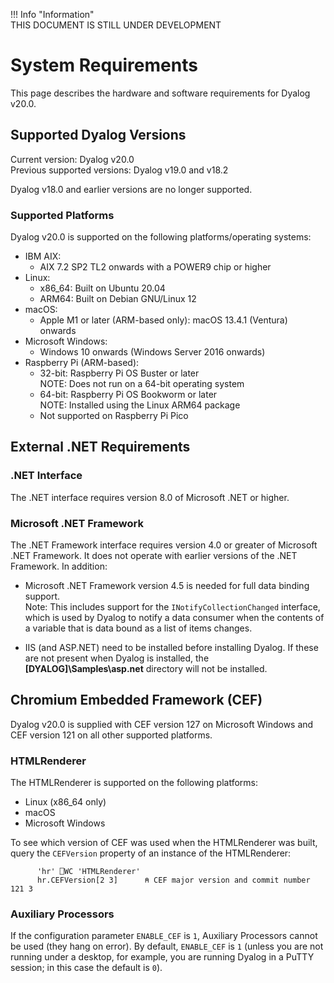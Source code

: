 !!! Info "Information"  
    THIS DOCUMENT IS STILL UNDER DEVELOPMENT

# System Requirements

This page describes the hardware and software requirements for Dyalog v20.0. 

## Supported Dyalog Versions

Current version: Dyalog v20.0  
Previous supported versions: Dyalog v19.0 and v18.2  

Dyalog v18.0 and earlier versions are no longer supported.  

### Supported Platforms
Dyalog v20.0 is supported on the following platforms/operating systems:  

* IBM AIX:
    * AIX 7.2 SP2 TL2 onwards with a POWER9 chip or higher
* Linux:
    * x86_64: Built on Ubuntu 20.04
    * ARM64: Built on Debian GNU/Linux 12
* macOS:
    * Apple M1 or later (ARM-based only): macOS 13.4.1 (Ventura) onwards
* Microsoft Windows:
    * Windows 10 onwards (Windows Server 2016 onwards)
* Raspberry Pi (ARM-based): 
    * 32-bit: Raspberry Pi OS Buster or later  
    NOTE: Does not run on a 64-bit operating system
    * 64-bit: Raspberry Pi OS Bookworm or later  
    NOTE: Installed using the Linux ARM64 package
    * Not supported on Raspberry Pi Pico
## External .NET Requirements  

### .NET Interface
The .NET interface requires version 8.0 of Microsoft .NET or higher.  

### Microsoft .NET Framework
The .NET Framework interface requires version 4.0 or greater of Microsoft .NET Framework. It does not operate with earlier versions of the .NET Framework. In addition:  

* Microsoft .NET Framework version 4.5 is needed for full data binding support.  
Note: This includes support for the <code class="language-other">INotifyCollectionChanged</code> interface, which is used by Dyalog to notify a data consumer when the contents of a variable that is data bound as a list of items changes.  

* IIS (and ASP.NET) need to be installed before installing Dyalog. If these are not present when Dyalog is installed, the **[DYALOG]\Samples\asp.net** directory will not be installed.  

## Chromium Embedded Framework (CEF)
Dyalog v20.0 is supplied with CEF version 127 on Microsoft Windows and CEF version 121 on all other supported platforms.  

### HTMLRenderer
The HTMLRenderer is supported on the following platforms:  

* Linux (x86_64 only)
* macOS
* Microsoft Windows  

To see which version of CEF was used when the HTMLRenderer was built, query the `CEFVersion` property of an instance of the HTMLRenderer:
```apl
      'hr' ⎕WC 'HTMLRenderer'
      hr.CEFVersion[2 3]      ⍝ CEF major version and commit number
121 3
```
### Auxiliary Processors
If the configuration parameter `ENABLE_CEF` is `1`, Auxiliary Processors cannot be used (they hang on error). By default, `ENABLE_CEF` is `1` (unless you are not running under a desktop, for example, you are running Dyalog in a PuTTY session; in this case the default is `0`).